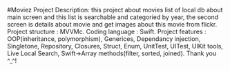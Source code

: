 #Moviez Project
Description: this project about movies list of local db about main screen and this list is searchable and categoried by year, the second screen is details about movie and get images about this movie from flickr.
Project structure : MVVMc.
Coding language : Swift.
Project features : OOP(inheritance, polymorphism), Generices, Dependancy injection, Singletone, Repository, Closures, Struct, Enum, UnitTest, UITest, UIKit tools, Live Local Search, Swift->Array methods(filter, sorted, joined).
Thank you ^_^!

